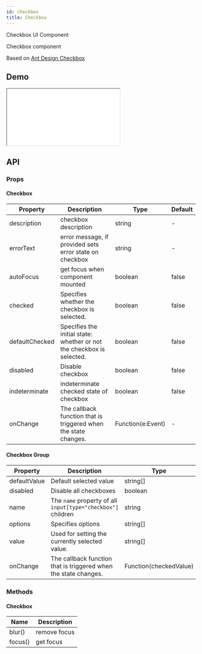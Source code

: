 ```yaml
---
id: checkbox
title: Checkbox
---
```


Checkbox UI Component

Checkbox component

Based on [Ant Design Checkbox](https://ant.design/components/checkbox/)


## Demo

<iframe src="/storybook-static/iframe.html?id=components-checkbox--default"></iframe>

## API

### Props

#### Checkbox

| Property | Description | Type | Default |
| --- | --- | --- | --- |
| description | checkbox description | string | - |
| errorText | error message, if provided sets error state on checkbox | string | - |
| autoFocus | get focus when component mounted | boolean | false |
| checked | Specifies whether the checkbox is selected. | boolean | false |
| defaultChecked | Specifies the initial state: whether or not the checkbox is selected. | boolean | false |
| disabled | Disable checkbox | boolean | false |
| indeterminate | indeterminate checked state of checkbox | boolean | false |
| onChange | The callback function that is triggered when the state changes. | Function(e:Event) | - |

#### Checkbox Group

| Property | Description | Type | Default |
| --- | --- | --- | --- |
| defaultValue | Default selected value | string\[] | \[] |
| disabled | Disable all checkboxes | boolean | false |
| name | The `name` property of all `input[type="checkbox"]` children | string | - |
| options | Specifies options | string\[] | \[] |
| value | Used for setting the currently selected value. | string\[] | \[] |
| onChange | The callback function that is triggered when the state changes. | Function(checkedValue) | - |

### Methods

#### Checkbox

| Name    | Description  |
| ------- | ------------ |
| blur()  | remove focus |
| focus() | get focus    |
